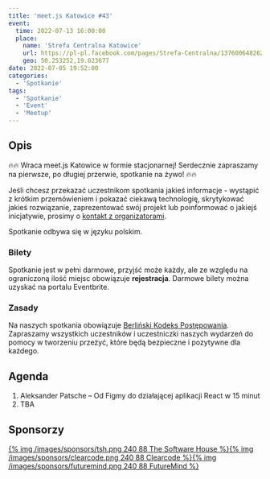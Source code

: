 ```yaml
---
title: 'meet.js Katowice #43'
event:
  time: 2022-07-13 16:00:00
  place:
    name: 'Strefa Centralna Katowice'
    url: https://pl-pl.facebook.com/pages/Strefa-Centralna/1376006482624106
    geo: 50.253252,19.023677
date: 2022-07-05 19:52:00
categories:
  - 'Spotkanie'
tags:
  - 'Spotkanie'
  - 'Event'
  - 'Meetup'
---
```

## Opis

🔥🔥 Wraca meet.js Katowice w formie stacjonarnej! Serdecznie zapraszamy na pierwsze, po długiej przerwie, spotkanie na żywo! 🔥🔥

Jeśli chcesz przekazać uczestnikom spotkania jakieś informacje - wystąpić z krótkim przemówieniem i pokazać ciekawą technologię, skrytykować jakieś rozwiązanie, zaprezentować swój projekt lub poinformować o jakiejś inicjatywie, prosimy o [kontakt z organizatorami](/about/#Kontakt).

Spotkanie odbywa się w języku polskim.

### Bilety

Spotkanie jest w pełni darmowe, przyjść może każdy, ale ze względu na ograniczoną ilość miejsc obowiązuje **rejestracja**. Darmowe bilety można uzyskać na portalu Eventbrite.

### Zasady

Na naszych spotkania obowiązuje [Berliński Kodeks Postępowania][berlin-coc]. Zapraszamy wszystkich uczestników i uczestniczki naszych wydarzeń do pomocy w tworzeniu przeżyć, które będą bezpieczne i pozytywne dla każdego.

## Agenda

1. Aleksander Patsche – Od Figmy do działającej aplikacji React w 15 minut
2. TBA

## Sponsorzy

[{% img /images/sponsors/tsh.png 240 88 The Software House %}][tsh][{% img /images/sponsors/clearcode.png 240 88 Clearcode %}][clearcode][{% img /images/sponsors/futuremind.png 240 88 FutureMind %}][futuremind]

[tsh]: https://tsh.io/
[clearcode]: https://clearcode.cc/
[futuremind]: https://www.futuremind.com/

[berlin-coc]: http://berlincodeofconduct.org/pl

